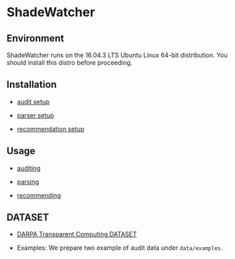 # ShadeWatcher
## Environment
ShadeWatcher runs on the 16.04.3 LTS Ubuntu Linux 64-bit distribution. You
should install this distro before proceeding.

## Installation
* [audit setup](docs/audit_setup.md)
   
* [parser setup](docs/parser_setup.md)

* [recommendation setup](docs/recommendation_setup.md)

## Usage
* [auditing](docs/auditing.md) 

* [parsing](docs/parsing.md)

* [recommending](docs/recommending.md)

## DATASET
* [DARPA Transparent Computing DATASET](https://drive.google.com/drive/folders/1QlbUFWAGq3Hpl8wVdzOdIoZLFxkII4EK)

* Examples: We prepare two example of audit data under `data/examples`.
